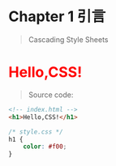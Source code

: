 # Chapter 1 引言

> Cascading Style Sheets

<h1 style="color:#f00;">Hello,CSS!</h1>

> Source code:

```html
<!-- index.html -->
<h1>Hello,CSS!</h1>
```

```css
/* style.css */
h1 {
    color: #f00;
}
```